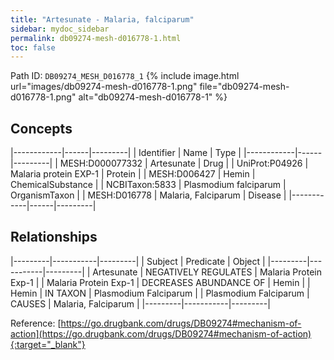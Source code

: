 ```yaml
---
title: "Artesunate - Malaria, falciparum"
sidebar: mydoc_sidebar
permalink: db09274-mesh-d016778-1.html
toc: false 
---
```



Path ID: `DB09274_MESH_D016778_1`
{% include image.html url="images/db09274-mesh-d016778-1.png" file="db09274-mesh-d016778-1.png" alt="db09274-mesh-d016778-1" %}

## Concepts

|------------|------|---------|
| Identifier | Name | Type    |
|------------|------|---------|
| MESH:D000077332 | Artesunate | Drug |
| UniProt:P04926 | Malaria protein EXP-1 | Protein |
| MESH:D006427 | Hemin | ChemicalSubstance |
| NCBITaxon:5833 | Plasmodium falciparum | OrganismTaxon |
| MESH:D016778 | Malaria, Falciparum | Disease |
|------------|------|---------|

## Relationships

|---------|-----------|---------|
| Subject | Predicate | Object  |
|---------|-----------|---------|
| Artesunate | NEGATIVELY REGULATES | Malaria Protein Exp-1 |
| Malaria Protein Exp-1 | DECREASES ABUNDANCE OF | Hemin |
| Hemin | IN TAXON | Plasmodium Falciparum |
| Plasmodium Falciparum | CAUSES | Malaria, Falciparum |
|---------|-----------|---------|

Reference: [https://go.drugbank.com/drugs/DB09274#mechanism-of-action](https://go.drugbank.com/drugs/DB09274#mechanism-of-action){:target="_blank"}